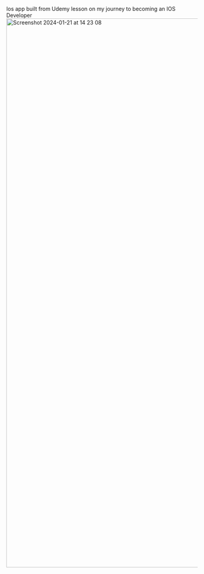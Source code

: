 Ios app built from Udemy lesson on my journey to becoming an IOS Developer
<img width="1440" alt="Screenshot 2024-01-21 at 14 23 08" src="https://github.com/ime01/IOSMathGameApp/assets/44091450/2f2fd3aa-6731-4229-a306-52b0c3b76e6e">

